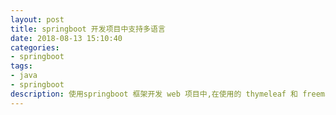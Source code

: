 ```yaml
---
layout: post
title: springboot 开发项目中支持多语言
date: 2018-08-13 15:10:40
categories: 
- springboot
tags:
- java
- springboot
description: 使用springboot 框架开发 web 项目中,在使用的 thymeleaf 和 freemarker 模板引擎中引入多语言
---
```


